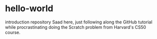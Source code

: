 # hello-world
introduction repository
Saad here, just following along the GitHub tutorial while procrastinating doing the Scratch problem from Harvard's CS50 course.

